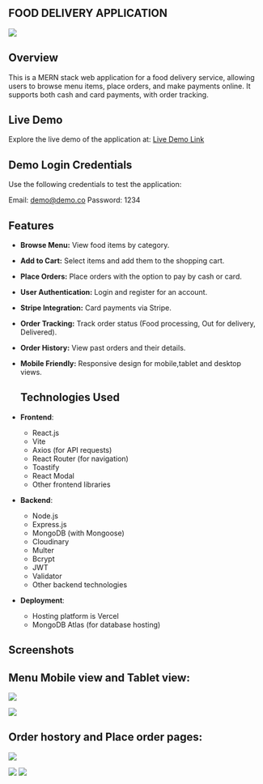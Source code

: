 ## FOOD DELIVERY APPLICATION
![](https://res.cloudinary.com/dewu0skfo/image/upload/v1726429149/Food_Delivery_App/App_Images/home-desktop-view_kki9sg.png)
## Overview
This is a MERN stack web application for a food delivery service, allowing users to browse menu items, place orders, and make payments online. It supports both cash and card payments, with order tracking.



## Live Demo
Explore the live demo of the application at: [Live Demo Link](https://ak7292.github.io/Theen_app_food-delivery-application/)

## Demo Login Credentials
Use the following credentials to test the application:

Email: demo@demo.co
Password: 1234

## Features

- **Browse Menu:** View food items by category.
- **Add to Cart:** Select items and add them to the shopping cart.
- **Place Orders:** Place orders with the option to pay by cash or card.
- **User Authentication:** Login and register for an account.
- **Stripe Integration:** Card payments via Stripe.
- **Order Tracking:** Track order status (Food processing, Out for delivery, Delivered).
- **Order History:** View past orders and their details.
- **Mobile Friendly:** Responsive design for mobile,tablet and desktop views.

  ## Technologies Used

- **Frontend**:
  - React.js
  - Vite
  - Axios (for API requests)
  - React Router (for navigation)
  - Toastify
  - React Modal
  - Other frontend libraries

- **Backend**:
  - Node.js
  - Express.js
  - MongoDB (with Mongoose)
  - Cloudinary
  - Multer
  - Bcrypt
  - JWT
  - Validator
  - Other backend technologies

- **Deployment**:
  - Hosting platform is Vercel
  - MongoDB Atlas (for database hosting)

## Screenshots

## Menu Mobile view and Tablet view:

   ![](https://res.cloudinary.com/dewu0skfo/image/upload/v1726430752/Food_Delivery_App/App_Images/home-mobile-view_fl4ejw.png)

   
   ![](https://res.cloudinary.com/dewu0skfo/image/upload/v1726430753/Food_Delivery_App/App_Images/menu-tab-view_csn5le.png)

## Order hostory and Place order pages:
  ![](https://res.cloudinary.com/dewu0skfo/image/upload/v1726429236/Food_Delivery_App/App_Images/order-history-desktop-view_gd0ucp.png)

  
   ![](https://res.cloudinary.com/dewu0skfo/image/upload/v1726432790/Food_Delivery_App/App_Images/order-history-mobile-view_abvcis.png)
   ![](https://res.cloudinary.com/dewu0skfo/image/upload/v1726433659/Food_Delivery_App/App_Images/place-order-mobile_fmyntn.png)
